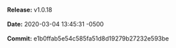 **Release:** 
v1.0.18
<br><br>**Date:** 
2020-03-04 13:45:31 -0500
<br><br>**Commit:** 
e1b0ffab5e54c585fa51d8d19279b27232e593be
